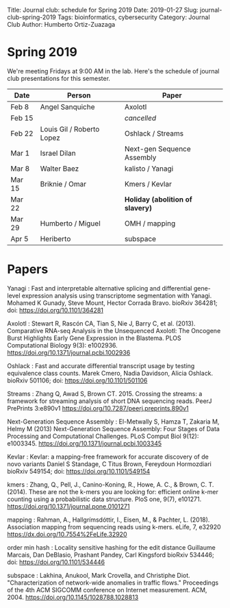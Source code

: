 Title: Journal club: schedule for Spring 2019
Date: 2019-01-27
Slug: journal-club-spring-2019
Tags: bioinformatics, cybersecurity
Category: Journal Club
Author: Humberto Ortiz-Zuazaga

# Spring 2019

We're meeting Fridays at 9:00 AM in the lab. Here's the schedule of
journal club presentations for this semester.

| Date | Person | Paper |
|------|--------|-------|
| Feb 8 | Angel Sanquiche | Axolotl |
| Feb 15 | | *cancelled* |
| Feb 22 | Louis Gil / Roberto Lopez | Oshlack / Streams |
| Mar 1 | Israel Dilan | Next-gen Sequence Assembly |
| Mar 8 | Walter Baez | kalisto / Yanagi |
| Mar 15 | Briknie / Omar | Kmers / Kevlar |
| Mar 22 | | **Holiday (abolition of slavery)** |
| Mar 29 | Humberto / Miguel | OMH / mapping |
| Apr 5 | Heriberto | subspace |

# Papers

Yanagi
: Fast and interpretable alternative splicing and differential
gene-level expression analysis using transcriptome segmentation with
Yanagi.  Mohamed K Gunady, Steve Mount, Hector Corrada Bravo.  bioRxiv
364281; doi: <https://doi.org/10.1101/364281>

Axolotl
: Stewart R, Rascón CA, Tian S, Nie J, Barry C, et al. (2013).
Comparative RNA-seq Analysis in the Unsequenced Axolotl: The Oncogene
Burst Highlights Early Gene Expression in the Blastema. PLOS
Computational Biology 9(3):
e1002936. <https://doi.org/10.1371/journal.pcbi.1002936>

Oshlack
: Fast and accurate differential transcript usage by testing
equivalence class counts.  Marek Cmero, Nadia Davidson, Alicia
Oshlack.  bioRxiv 501106; doi: <https://doi.org/10.1101/501106>

Streams
: Zhang Q, Awad S, Brown CT. 2015. Crossing the streams: a framework
for streaming analysis of short DNA sequencing reads. PeerJ PrePrints
3:e890v1 <https://doi.org/10.7287/peerj.preprints.890v1>

Next-Generation Sequence Assembly
: El-Metwally S, Hamza T, Zakaria M, Helmy M (2013) Next-Generation Sequence Assembly: Four Stages of Data Processing and Computational Challenges. PLoS Comput Biol 9(12): e1003345. <https://doi.org/10.1371/journal.pcbi.1003345>

Kevlar
:  Kevlar: a mapping-free framework for accurate discovery of de novo variants
Daniel S Standage, C Titus Brown, Fereydoun Hormozdiari
bioRxiv 549154; doi: <https://doi.org/10.1101/549154>

kmers
: Zhang, Q., Pell, J., Canino-Koning, R., Howe, A. C., & Brown,
C. T. (2014). These are not the k-mers you are looking for: efficient
online k-mer counting using a probabilistic data structure. PloS one,
9(7), e101271. <https://doi.org/10.1371/journal.pone.0101271>

mapping
: Rahman, A., Hallgrímsdóttir, I., Eisen, M., & Pachter,
L. (2018). Association mapping from sequencing reads using
k-mers. eLife, 7, e32920 <https://dx.doi.org/10.7554%2FeLife.32920>

order min hash
:  Locality sensitive hashing for the edit distance
Guillaume Marcais, Dan DeBlasio, Prashant Pandey, Carl Kingsford
bioRxiv 534446; doi: <https://doi.org/10.1101/534446> 

subspace
: Lakhina, Anukool, Mark Crovella, and Christiphe
Diot. "Characterization of network-wide anomalies in traffic flows."
Proceedings of the 4th ACM SIGCOMM conference on Internet
measurement. ACM, 2004. <https://doi.org/10.1145/1028788.1028813>
